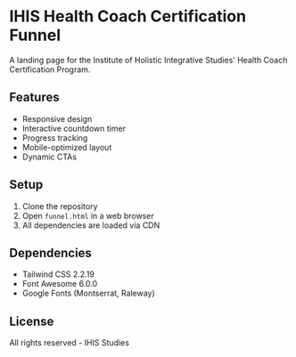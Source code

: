 # IHIS Health Coach Certification Funnel

A landing page for the Institute of Holistic Integrative Studies' Health Coach Certification Program.

## Features
- Responsive design
- Interactive countdown timer
- Progress tracking
- Mobile-optimized layout
- Dynamic CTAs

## Setup
1. Clone the repository
2. Open `funnel.html` in a web browser
3. All dependencies are loaded via CDN

## Dependencies
- Tailwind CSS 2.2.19
- Font Awesome 6.0.0
- Google Fonts (Montserrat, Raleway)

## License
All rights reserved - IHIS Studies
